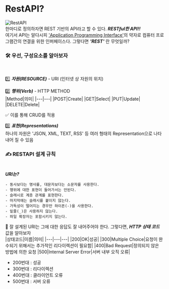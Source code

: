# RestAPI?
![RestAPI](https://gmlwjd9405.github.io/images/network/restapi.png)<br>
 한마디로 정의하자면 REST 기반의 API라고 할 수 있다. ***RESTful한 API!!*** <br>여기서 API는 알다시피 <u>'Application Programming Interface'</u>의 약자로 컴퓨터 프로그램간의 연결을 위한 인퍼페이스다. 그렇다면 ***'REST'*** 란 무엇일까?<br>
<h3>🛠 우선, 구성요소를 알아보자</h3><br>

1️⃣ ***자원(RESOURCE)*** - URI (인터넷 상 자원의 위치)<br>

2️⃣ ***행위(Verb)*** - HTTP METHOD<br>
|Method|의미|
|---|---|
|POST|Create|
|GET|Select|
|PUT|Update|
|DELETE|Delete|<br>

✅ 이를 통해 CRUD를 적용<br>

3️⃣ ***표현(Representations)***<br>
 하나의 자원은 'JSON, XML, TEXT, RSS' 등 여러 형태의 Representation으로 나타내어 질 수 있음<br>

 ### ✍ RESTAPI 설계 규칙<br><br>
***URI는?***
```
- 동사보다는 명사를, 대문자보다는 소문자를 사용한다. 
- 행위에 대한 표현이 들어가서는 안된다.
- 슬래시로 계층 관계를 표현한다.
- 마지막에는 슬래시를 붙이지 않는다.
- 가독성이 떨어지는 경우만 하이픈(-)을 사용한다.
- 밑줄(_)은 사용하지 않는다.
- 파일 확장자는 포함시키지 않는다.
```

🎯 잘 설계된 URI는 그에 대한 응답도 잘 내어주어야 한다. 그렇다면, ***HTTP 상태 코드***  값을 알아보자<br>
|상태코드|이름|의미|
|---|---|---|
|200|OK|성공|
|300|Multiple Choice|요청이 완수되기 위해서는 추가적인 리다이렉션이 필요함|
|400|Bad Request|정의되지 않은 방법에 의한 요청
|500|Internal Server Error|서버 내부 오직 오류|

- 200번대 : 성공
- 300번대 : 리다이렉션
- 400번대 : 클라이언트 오류
- 500번대 : 서버 오류


